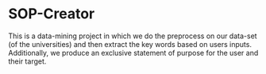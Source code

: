 # SOP-Creator
This is a data-mining project in which we do the preprocess on our data-set (of the universities) and then extract the key words based on users inputs. Additionally, we produce an exclusive statement of purpose for the user and their target.
